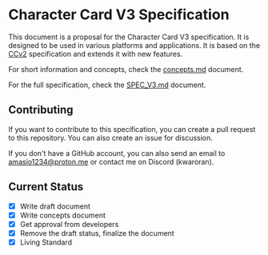 # Character Card V3 Specification

This document is a proposal for the Character Card V3 specification. It is designed to be used in various platforms and applications. It is based on the [CCv2](https://github.com/malfoyslastname/character-card-spec-v2/blob/main/spec_v2.md) specification and extends it with new features.

For short information and concepts, check the [concepts.md](concepts.md) document.

For the full specification, check the [SPEC_V3.md](SPEC_V3.md) document.

## Contributing

If you want to contribute to this specification, you can create a pull request to this repository. You can also create an issue for discussion.

If you don't have a GitHub account, you can also send an email to amasio1234@proton.me or contact me on Discord (kwaroran).

## Current Status

- [x] Write draft document
- [x] Write concepts document
- [x] Get approval from developers
- [x] Remove the draft status, finalize the document
- [x] Living Standard

